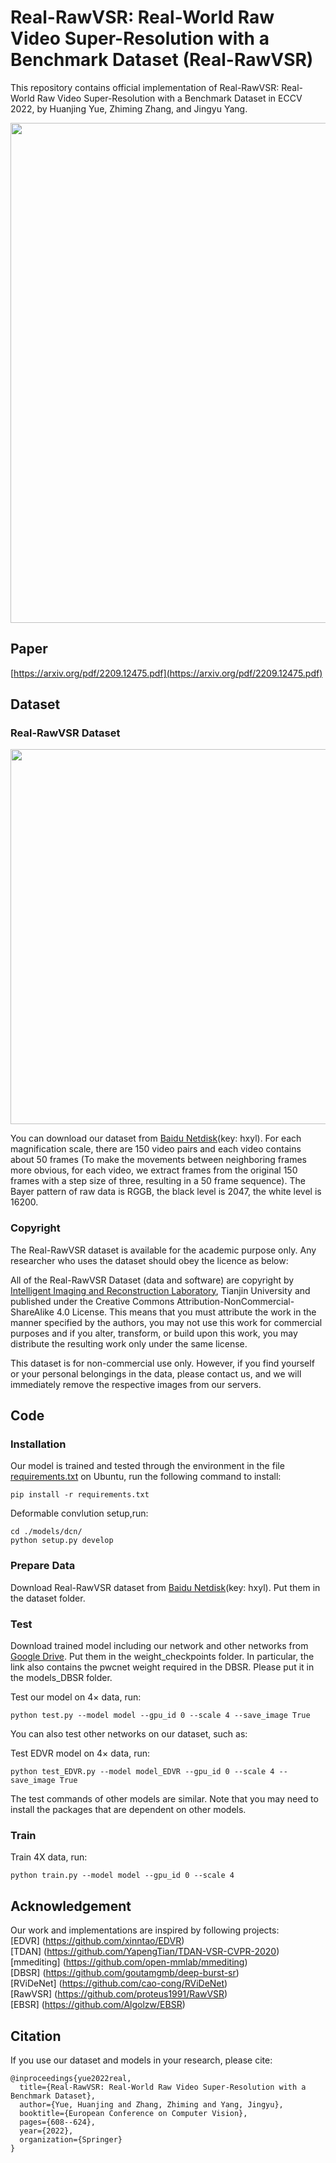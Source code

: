 # Real-RawVSR: Real-World Raw Video Super-Resolution with a Benchmark Dataset (Real-RawVSR)

This repository contains official implementation of Real-RawVSR: Real-World Raw Video Super-Resolution with a Benchmark Dataset in ECCV 2022, by Huanjing Yue, Zhiming Zhang, and Jingyu Yang.

<p align="center">
  <img width="800" src="https://github.com/zmzhang1998/Real-RawVSR/blob/main/images/framework.jpg">
</p>

## Paper

[https://arxiv.org/pdf/2209.12475.pdf](https://arxiv.org/pdf/2209.12475.pdf)
## Dataset

### Real-RawVSR Dataset

<p align="center">
  <img width="600" src="https://github.com/zmzhang1998/Real-RawVSR/blob/main/images/dataset.jpg">
</p>

You can download our dataset from [Baidu Netdisk](https://pan.baidu.com/s/1G5_zCt_L_POzwb_mWgpuDA)(key: hxyl). For each magnification scale, there are 150 video pairs and each video contains about 50 frames (To make the movements between neighboring frames more obvious, for each video, we extract frames from the original 150 frames with a step size of three, resulting in a 50 frame sequence). The Bayer pattern of raw data is RGGB, the black level is 2047, the white level is 16200.

### Copyright ###

The Real-RawVSR dataset is available for the academic purpose only. Any researcher who uses the dataset should obey the licence as below:

All of the Real-RawVSR Dataset (data and software) are copyright by [Intelligent Imaging and Reconstruction Laboratory](http://tju.iirlab.org/doku.php), Tianjin University and published under the Creative Commons Attribution-NonCommercial-ShareAlike 4.0 License. This means that you must attribute the work in the manner specified by the authors, you may not use this work for commercial purposes and if you alter, transform, or build upon this work, you may distribute the resulting work only under the same license.

This dataset is for non-commercial use only. However, if you find yourself or your personal belongings in the data, please contact us, and we will immediately remove the respective images from our servers.

## Code

### Installation

Our model is trained and tested through the environment in the file [requirements.txt](https://github.com/zmzhang1998/Real-RawVSR/blob/main/requirements.txt) on Ubuntu, run the following command to install:
  ```
  pip install -r requirements.txt
  ```
  
Deformable convlution setup,run:
  ```
  cd ./models/dcn/
  python setup.py develop
  ```

### Prepare Data

Download Real-RawVSR dataset from [Baidu Netdisk](https://pan.baidu.com/s/1G5_zCt_L_POzwb_mWgpuDA)(key: hxyl). Put them in the dataset folder.

### Test

Download trained model including our network and other networks from [Google Drive](https://drive.google.com/drive/folders/1zBMWiRq352HvurnVDxG0t-_OPVXAwtcQ?usp=sharing). Put them in the weight_checkpoints folder. In particular, the link also contains the pwcnet weight required in the DBSR. Please put it in the models_DBSR folder.

Test our model on $4\times$ data, run:
  ```
  python test.py --model model --gpu_id 0 --scale 4 --save_image True
  ```
  
You can also test other networks on our dataset, such as:

Test EDVR model on $4\times$ data, run:
  ```
  python test_EDVR.py --model model_EDVR --gpu_id 0 --scale 4 --save_image True
  ```

The test commands of other models are similar. Note that you may need to install the packages that are dependent on other models.
### Train
Train 4X data, run:
  ```
  python train.py --model model --gpu_id 0 --scale 4
  ```

## Acknowledgement

Our work and implementations are inspired by following projects:<br/>
[EDVR] (https://github.com/xinntao/EDVR)<br/>
[TDAN] (https://github.com/YapengTian/TDAN-VSR-CVPR-2020)<br/>
[mmediting] (https://github.com/open-mmlab/mmediting)<br/>
[DBSR] (https://github.com/goutamgmb/deep-burst-sr)<br/>
[RViDeNet] (https://github.com/cao-cong/RViDeNet)<br/>
[RawVSR] (https://github.com/proteus1991/RawVSR)<br/>
[EBSR] (https://github.com/Algolzw/EBSR)<br/>

## Citation
If you use our dataset and models in your research, please cite:
  ```
  @inproceedings{yue2022real,
    title={Real-RawVSR: Real-World Raw Video Super-Resolution with a Benchmark Dataset},
    author={Yue, Huanjing and Zhang, Zhiming and Yang, Jingyu},
    booktitle={European Conference on Computer Vision},
    pages={608--624},
    year={2022},
    organization={Springer}
  }
  ```
